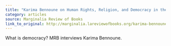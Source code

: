 ```yaml
---
title: "Karima Bennoune on Human Rights, Religion, and Democracy in the Arab Spring"
category: articles
source: Marginalia Review of Books
link_to_original: http://marginalia.lareviewofbooks.org/karima-bennoune-on-human-rights-religion-and-democracy-in-the-arab-spring/
---
```

What is democracy? MRB interviews Karima Bennoune.
